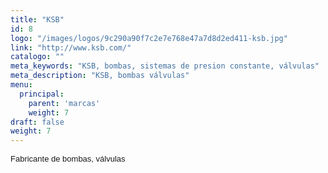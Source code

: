 ```yaml
---
title: "KSB"
id: 8
logo: "/images/logos/9c290a90f7c2e7e768e47a7d8d2ed411-ksb.jpg"
link: "http://www.ksb.com/"
catalogo: ""
meta_keywords: "KSB, bombas, sistemas de presion constante, válvulas"
meta_description: "KSB, bombas válvulas"
menu:
  principal:
    parent: 'marcas'
    weight: 7
draft: false
weight: 7
---
```

<p><span style="font-size: 13px; font-family: arial,sans,sans-serif;" data-sheets-value="[null,2,&quot;Fabricante de bombas&quot;]" data-sheets-userformat="[null,null,513,[null,0],null,null,null,null,null,null,null,null,0]">Fabricante de bombas, válvulas</span></p>